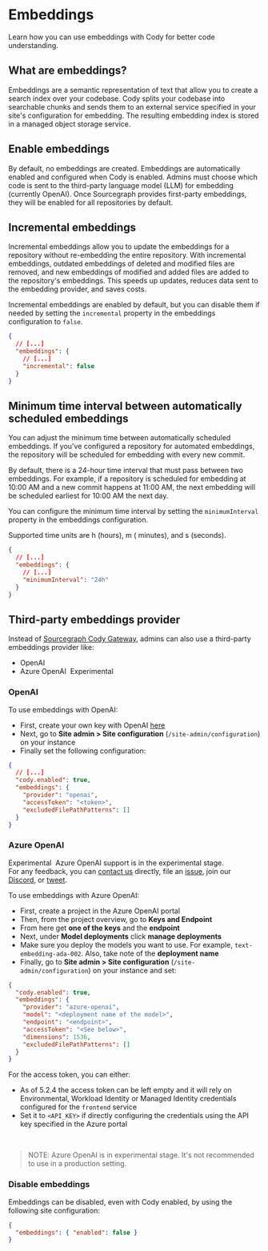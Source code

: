 # Embeddings

<p class="subtitle">Learn how you can use embeddings with Cody for better code understanding.</p>

## What are embeddings?

Embeddings are a semantic representation of text that allow you to create a search index over your codebase. Cody splits your codebase into searchable chunks and sends them to an external service specified in your site's configuration for embedding. The resulting embedding index is stored in a managed object storage service.

## Enable embeddings

By default, no embeddings are created. Embeddings are automatically enabled and configured when Cody is enabled. Admins must choose which code is sent to the third-party language model (LLM) for embedding (currently OpenAI). Once Sourcegraph provides first-party embeddings, they will be enabled for all repositories by default.

## Incremental embeddings

Incremental embeddings allow you to update the embeddings for a repository without re-embedding the entire repository. With incremental embeddings, outdated embeddings of deleted and modified files are removed, and new embeddings of modified and added files are added to the repository's embeddings. This speeds up updates, reduces data sent to the embedding provider, and saves costs.

Incremental embeddings are enabled by default, but you can disable them if needed by setting
the `incremental` property in the embeddings configuration to `false`.

```json
{
  // [...]
  "embeddings": {
    // [...]
    "incremental": false
  }
}
```

## Minimum time interval between automatically scheduled embeddings

You can adjust the minimum time between automatically scheduled embeddings. If you've configured a repository for automated embeddings, the repository will be scheduled for embedding with every new
commit.

By default, there is a 24-hour time interval that must pass between two embeddings. For example, if a repository is scheduled for embedding at 10:00 AM and a new commit happens at 11:00 AM, the next embedding will be scheduled earliest for 10:00 AM the next day.

You can configure the minimum time interval by setting the `minimumInterval` property in the embeddings configuration.

Supported time units are h (hours), m ( minutes), and s (seconds).

```json
{
  // [...]
  "embeddings": {
    // [...]
    "minimumInterval": "24h"
  }
}
```

## Third-party embeddings provider

Instead of [Sourcegraph Cody Gateway](./../cody-gateway.md), admins can also use a third-party embeddings provider like:

- OpenAI
- Azure OpenAI <span style="margin-left:0.25rem" class="badge badge-experimental">Experimental</span>

### OpenAI

To use embeddings with OpenAI:

- First, create your own key with OpenAI [here](https://beta.openai.com/account/api-keys)
- Next, go to **Site admin > Site configuration** (`/site-admin/configuration`) on your instance
- Finally set the following configuration:

```json
{
  // [...]
  "cody.enabled": true,
  "embeddings": {
    "provider": "openai",
    "accessToken": "<token>",
    "excludedFilePathPatterns": []
  }
}
```

### Azure OpenAI

<aside class="experimental">
<p>
<span style="margin-right:0.25rem;" class="badge badge-experimental">Experimental</span> Azure OpenAI support is in the experimental stage.
<br />
For any feedback, you can <a href="https://sourcegraph.com/contact">contact us</a> directly, file an <a href="https://github.com/sourcegraph/cody/issues">issue</a>, join our <a href="https://discord.com/servers/sourcegraph-969688426372825169">Discord</a>, or <a href="https://twitter.com/sourcegraphcody">tweet</a>.
</p>
</aside>

To use embeddings with Azure OpenAI:

- First, create a project in the Azure OpenAI portal
- Then, from the project overview, go to **Keys and Endpoint**
- From here get **one of the keys** and the **endpoint**
- Next, under **Model deployments** click **manage deployments**
- Make sure you deploy the models you want to use. For example, `text-embedding-ada-002`. Also, take note of the **deployment name**
- Finally, go to **Site admin > Site configuration** (`/site-admin/configuration`) on your instance and set:

```json
{
  "cody.enabled": true,
  "embeddings": {
    "provider": "azure-openai",
    "model": "<deployment name of the model>",
    "endpoint": "<endpoint>",
    "accessToken": "<See below>",
    "dimensions": 1536,
    "excludedFilePathPatterns": []
  }
}
```

For the access token, you can either:

- As of 5.2.4 the access token can be left empty and it will rely on Environmental, Workload Identity or Managed Identity credentials configured for the `frontend` service
- Set it to `<API_KEY>` if directly configuring the credentials using the API key specified in the Azure portal


<br>

> NOTE: Azure OpenAI is in experimental stage. It's not recommended to use in a production setting.

### Disable embeddings

Embeddings can be disabled, even with Cody enabled, by using the following site configuration:

```json
{
  "embeddings": { "enabled": false }
}
```

